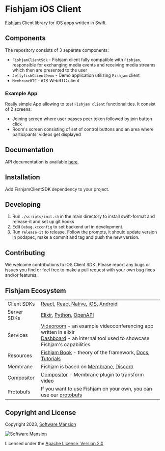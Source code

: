 # Fishjam iOS Client

[Fishjam](https://github.com/fishjam-dev/fishjam) Client library for iOS apps written in Swift.

## Components

The repository consists of 3 separate components:

- `FishjamClientSdk` - Fishjam client fully compatible with `Fishjam`, responsible for exchanging media events and
  receiving media streams which then are presented to the user
- `JellyfishCLientDemo` - Demo application utilizing `Fishjam` client
- `MembraneRTC` - iOS WebRTC client

### Example App

Really simple App allowing to test `Fishjam client` functionalities. It consist of 2 screens:

- Joining screen where user passes peer token followed by join button click
- Room's screen consisting of set of control buttons and an area where participants' videos get displayed

## Documentation

API documentation is available [here](https://fishjam-dev.github.io/ios-client-sdk/documentation/fishjamclientsdk/).

## Installation

Add FishjamClientSDK dependency to your project.

## Developing

1. Run `./scripts/init.sh` in the main directory to install swift-format and release-it and set up git hooks
2. Edit `Debug.xcconfig` to set backend url in development.
3. Run `release-it` to release. Follow the prompts, it should update version in podspec, make a commit and tag and push
   the new version.

## Contributing

We welcome contributions to iOS Client SDK. Please report any bugs or issues you find or feel free to make a pull
request with your own bug fixes and/or features.

## Fishjam Ecosystem

|             |                                                                                                                                                                                                                                                      |
| ----------- | ---------------------------------------------------------------------------------------------------------------------------------------------------------------------------------------------------------------------------------------------------- |
| Client SDKs | [React](https://github.com/fishjam-dev/react-client-sdk), [React Native](https://github.com/fishjam-dev/react-native-client-sdk), [iOS](https://github.com/fishjam-dev/ios-client-sdk), [Android](https://github.com/fishjam-dev/android-client-sdk) |
| Server SDKs | [Elixir](https://github.com/fishjam-dev/elixir_server_sdk), [Python](https://github.com/fishjam-dev/python-server-sdk), [OpenAPI](https://fishjam-dev.github.io/fishjam-docs/for_developers/api_reference/rest_api)                                  |
| Services    | [Videoroom](https://github.com/fishjam-dev/fishjam-videoroom) - an example videoconferencing app written in elixir <br/> [Dashboard](https://github.com/fishjam-dev/fishjam-dashboard) - an internal tool used to showcase Fishjam's capabilities    |
| Resources   | [Fishjam Book](https://fishjam-dev.github.io/book/) - theory of the framework, [Docs](https://fishjam-dev.github.io/fishjam-docs/), [Tutorials](https://github.com/fishjam-dev/fishjam-clients-tutorials)                                            |
| Membrane    | Fishjam is based on [Membrane](https://membrane.stream/), [Discord](https://discord.gg/nwnfVSY)                                                                                                                                                      |
| Compositor  | [Compositor](https://github.com/membraneframework/membrane_video_compositor_plugin) - Membrane plugin to transform video                                                                                                                             |
| Protobufs   | If you want to use Fishjam on your own, you can use our [protobufs](https://github.com/fishjam-dev/protos)                                                                                                                                           |

## Copyright and License

Copyright 2023, [Software Mansion](https://swmansion.com/?utm_source=git&utm_medium=readme&utm_campaign=fishjam)

[![Software Mansion](https://logo.swmansion.com/logo?color=white&variant=desktop&width=200&tag=membrane-github)](https://swmansion.com/?utm_source=git&utm_medium=readme&utm_campaign=fishjam)

Licensed under the [Apache License, Version 2.0](LICENSE)
